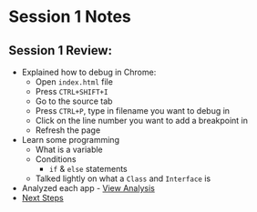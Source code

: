 Session 1 Notes
================

## Session 1 Review:
- Explained how to debug in Chrome:
  - Open `index.html` file
  - Press `CTRL+SHIFT+I`
  - Go to the source tab
  - Press `CTRL+P`, type in filename you want to debug in
  - Click on the line number you want to add a breakpoint in
  - Refresh the page
- Learn some programming
  - What is a variable
  - Conditions
    - `if` & `else` statements
  - Talked lightly on what a `Class` and `Interface` is
- Analyzed each app - [View Analysis](./session-1-app-analysis.md)
- [Next Steps](./session-1-next-steps.md)